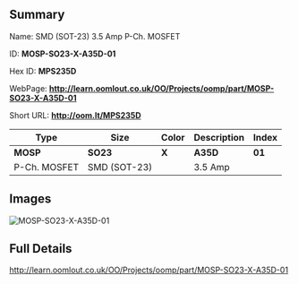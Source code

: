 

## Summary
 
Name:  SMD (SOT-23) 3.5 Amp P-Ch. MOSFET 

ID: __MOSP-SO23-X-A35D-01__

Hex ID: __MPS235D__

WebPage: __http://learn.oomlout.co.uk/OO/Projects/oomp/part/MOSP-SO23-X-A35D-01__

Short URL: __http://oom.lt/MPS235D__


| Type   | Size   | Color   | Description   | Index   |    
| ----- | ------   | ------   | -----   | ----   |    
| __MOSP__   					| __SO23__   					| __X__    						| __A35D__    					| __01__ |    
| P-Ch. MOSFET		| SMD (SOT-23)	| 		| 3.5 Amp	| 	|

## Images
![MOSP-SO23-X-A35D-01](http://oomlout.com/oomp-gen/parts/MOSP-SO23-X-A35D-01/MOSP-SO23-X-A35D-01_420.jpg)

## Full Details

 http://learn.oomlout.co.uk/OO/Projects/oomp/part/MOSP-SO23-X-A35D-01

